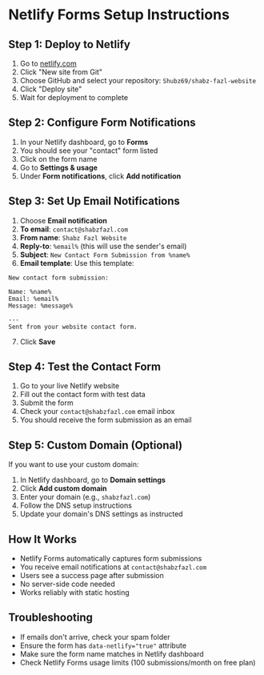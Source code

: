 # Netlify Forms Setup Instructions

## Step 1: Deploy to Netlify

1. Go to [netlify.com](https://netlify.com)
2. Click "New site from Git"
3. Choose GitHub and select your repository: `Shubz69/shabz-fazl-website`
4. Click "Deploy site"
5. Wait for deployment to complete

## Step 2: Configure Form Notifications

1. In your Netlify dashboard, go to **Forms**
2. You should see your "contact" form listed
3. Click on the form name
4. Go to **Settings & usage**
5. Under **Form notifications**, click **Add notification**

## Step 3: Set Up Email Notifications

1. Choose **Email notification**
2. **To email**: `contact@shabzfazl.com`
3. **From name**: `Shabz Fazl Website`
4. **Reply-to**: `%email%` (this will use the sender's email)
5. **Subject**: `New Contact Form Submission from %name%`
6. **Email template**: Use this template:

```
New contact form submission:

Name: %name%
Email: %email%
Message: %message%

---
Sent from your website contact form.
```

7. Click **Save**

## Step 4: Test the Contact Form

1. Go to your live Netlify website
2. Fill out the contact form with test data
3. Submit the form
4. Check your `contact@shabzfazl.com` email inbox
5. You should receive the form submission as an email

## Step 5: Custom Domain (Optional)

If you want to use your custom domain:

1. In Netlify dashboard, go to **Domain settings**
2. Click **Add custom domain**
3. Enter your domain (e.g., `shabzfazl.com`)
4. Follow the DNS setup instructions
5. Update your domain's DNS settings as instructed

## How It Works

- Netlify Forms automatically captures form submissions
- You receive email notifications at `contact@shabzfazl.com`
- Users see a success page after submission
- No server-side code needed
- Works reliably with static hosting

## Troubleshooting

- If emails don't arrive, check your spam folder
- Ensure the form has `data-netlify="true"` attribute
- Make sure the form name matches in Netlify dashboard
- Check Netlify Forms usage limits (100 submissions/month on free plan)
